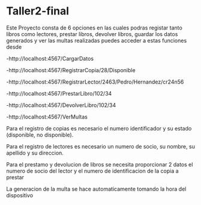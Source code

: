 # Taller2-final

Este Proyecto consta de 6 opciones en las cuales podras registar tanto libros como lectores, prestar libros, devolver libros, guardar los datos generados y ver las multas realizadas
puedes acceder a estas funciones desde

-http://localhost:4567/CargarDatos 

-http://localhost:4567/RegistrarCopia/28/Disponible

-http://localhost:4567/RegistrarLector/2463/Pedro/Hernandez/cr24n56

-http://localhost:4567/PrestarLibro/102/34

-http://localhost:4567/DevolverLibro/102/34

-http://localhost:4567/VerMultas


Para el registro de copias es necesario el numero identificador y su estado (disponible, no disponible).

Para el registro de lectores es necesario un numero de socio, su nombre, su apellido y su direccion.

Para el prestamo y devolucion de libros se necesita proporcionar 2 datos el numero de socio del lector y el numero de identificacion de la copia a prestar

La generacion de la multa se hace automaticamente tomando la hora del dispositivo 
